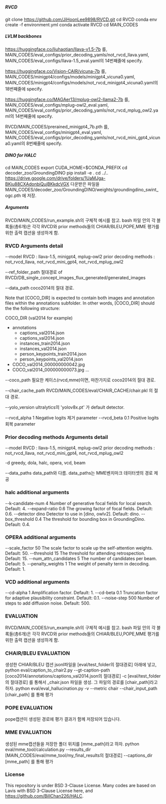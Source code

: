 
##### RVCD
git clone https://github.com/JiHoonLee9898/RVCD.git
cd RVCD
conda env create -f environment.yml
conda activate RVCD 
cd MAIN_CODES

##### LVLM backbones
https://huggingface.co/liuhaotian/llava-v1.5-7b 를, 
MAIN_CODES/eval_configs/prior_decoding_yamls/not_rvcd_llava.yaml,
MAIN_CODES/eval_configs/llava-1.5_eval.yaml의 14번째줄에 specify.

https://huggingface.co/Vision-CAIR/vicuna-7b 를,
MAIN_CODES/minigpt4/configs/models/minigpt4_vicuna0.yaml,
MAIN_CODES/minigpt4/configs/models/not_rvcd_minigpt4_vicuna0.yaml의 18번째줄에 specify.

https://huggingface.co/MAGAer13/mplug-owl2-llama2-7b 를,
MAIN_CODES/eval_configs/mplug-owl2_eval.yaml,
MAIN_CODES/eval_configs/prior_decoding_yamls/not_rvcd_mplug_owl2.yaml의 14번째줄에 specify. 

RVCD/MAIN_CODES/prerained_minigpt4_7b.pth 를,
MAIN_CODES/eval_configs/minigpt4_eval.yaml,
MAIN_CODES/eval_configs/prior_decoding_yamls/not_rvcd_mini_gpt4_vicuna0.yaml의 8번째줄에 specify.

##### DINO for HALC
cd MAIN_CODES
export CUDA_HOME=$CONDA_PREFIX
cd decoder_zoo/GroundingDINO
pip install -e .
cd ../..
https://drive.google.com/drive/folders/1UaMJga-BKju88CXAdonbiQujBKkdcVGX 
다운받은 파일을
MAIN_CODES/decoder_zoo/GroundingDINO/weights/groundingdino_swint_ogc.pth
에 저장.

##### Arguments
RVCD/MAIN_CODES/run_example.sh의 구체적 예시를 참고. bash 파일 안의 각 블록들(총6개)은
각각 RVCD와 prior methods들의 CHIAR/BLEU,POPE,MME 평가를 위한 출력 캡션을 생성하게 함.

### RVCD Arguments detail
--model 
RVCD : llava-1.5, minigpt4, mplug-owl2
prior decoding methods : not_rvcd_llava, not_rvcd_mini_gpt4, not_rvcd_mplug_owl2

--ref_folder_path
절대경로 of 
RVCD/DB_single_concept_images_flux_generated/generated_images

--data_path
coco2014의 절대 경로. 

Note that [COCO_DIR] is expected to contain both images and annotation files within the annotations subfolder. In other words, [COCO_DIR] should the the following structure:

COCO_DIR (val2014 for example)
  - annotations
    - captions_val2014.json
    - captions_val2014.json
    - instances_train2014.json
    - instances_val2014.json
    - person_keypoints_train2014.json
    - person_keypoints_val2014.json
  - COCO_val2014_000000000042.jpg
  - COCO_val2014_000000000073.jpg
  ...

--coco_path
필요한 케이스(rvcd,mme)이면, 마찬가지로 coco2014의 절대 경로. 

--chair_cache_path
RVCD/MAIN_CODES/eval/CHAIR_CACHE/chair.pkl 의 절대 경로.

--yolo_version 
ultralytics의 'yolov8x.pt' 가 default detector.

--rvcd_alpha 1 Negative logits 제거 parameter
--rvcd_beta 0.1 Positive logits 회복 parameter

### Prior decoding methods Arguments detail
--model 
RVCD : llava-1.5, minigpt4, mplug-owl2
prior decoding methods : not_rvcd_llava, not_rvcd_mini_gpt4, not_rvcd_mplug_owl2

-d 
greedy, dola, halc, opera, vcd, beam

--data_paths 
data_path와 다름. data_paths는 MME벤치마크 데이터셋의 경로 제공

### halc additional arguments
--k-candidate-num	4	Number of generative focal fields for local search. Default: 4.
--expand-ratio	0.6	The growing factor of focal fields. Default: 0.6.
--detector	dino	Detector to use in [dino, owlv2]. Default: dino.
--box_threshold	0.4	The threshold for bounding box in GroundingDino. Default: 0.4.

### OPERA additional arguments
--scale_factor	50	The scale factor to scale up the self-attention weights. Default: 50.
--threshold	15	The threshold for attending retrospection. Default: 15.
--num_attn_candidates	5	The number of candidates per beam. Default: 5.
--penalty_weights	1	The weight of penalty term in decoding. Default: 1.

### VCD additional arguments
--cd-alpha	1	Amplification factor. Default: 1.
--cd-beta	0.1	Truncation factor for adaptive plausibility constraint. Default: 0.1.
--noise-step	500	Number of steps to add diffusion noise. Default: 500.

### EVALUATION
RVCD/MAIN_CODES/run_example.sh의 구체적 예시를 참고. bash 파일 안의 각 블록들(총6개)은
각각 RVCD와 prior methods들의 CHIAR/BLEU,POPE,MME 평가를 위한 출력 캡션을 생성하게 함.

### CHAIR/BLEU EVALUATION
생성한 CHIAR/BLEU 캡션 jsonl파일을 [eval/test_folder의 절대경로] 아래에 넣고,
python eval/caption_to_chair2.py --gt-caption-path [coco2014/annotations/captions_val2014.json의 절대경로] -c [eval/test_folder의 절대경로]
를 통해서 _chair.json 파일을 생성. 그 파일의 경로를 [chair_path]라고 하자.
python eval/eval_hallucination.py -v --metric chair --chair_input_path [chair_path]
를 통해 평가 

### POPE EVALUATION
pope캡션이 생성된 경로에 평가 결과가 함께 저장되어 있습니다. 

### MME EVALUATION
생성된 mme캡션들을 저장한 폴더 위치를 [mme_path]라고 하자.
python eval/mme_tool/calculation.py --results_dir [MAIN_CODES/eval/mme_tool/my_final_results의 절대경로] --captions_dir [mme_path]
를 통해 평가

### License
This repository is under BSD 3-Clause License. Many codes are based on Lavis with BSD 3-Clause License here, and 
https://github.com/BillChan226/HALC.